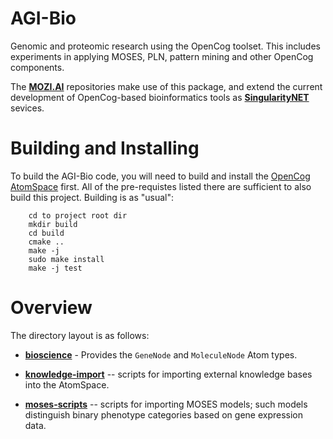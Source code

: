 AGI-Bio
=======

Genomic and proteomic research using the OpenCog toolset.
This includes experiments in applying MOSES, PLN, pattern mining
and other OpenCog components.

The [**MOZI.AI**](https://github.com/MOZI-AI) repositories make
use of this package, and extend the current development of OpenCog-based
bioinformatics tools as [**SingularityNET**](https://singularitynet.io/)
sevices.

Building and Installing
=======================
To build the AGI-Bio code, you will need to build and install the
[OpenCog AtomSpace](https://github.com/opencog/atomspace) first.
All of the pre-requistes listed there are sufficient to also build
this project. Building is as "usual":
```
    cd to project root dir
    mkdir build
    cd build
    cmake ..
    make -j
    sudo make install
    make -j test
```

Overview
========
The directory layout is as follows:

* **[bioscience](./bioscience)** - Provides the `GeneNode` and
  `MoleculeNode` Atom types.

* **[knowledge-import](./knowledge-import)** -- scripts for importing
   external knowledge bases into the AtomSpace.

* **[moses-scripts](./moses-scripts)** -- scripts for importing MOSES
  models; such models distinguish binary phenotype categories based
  on gene expression data.
